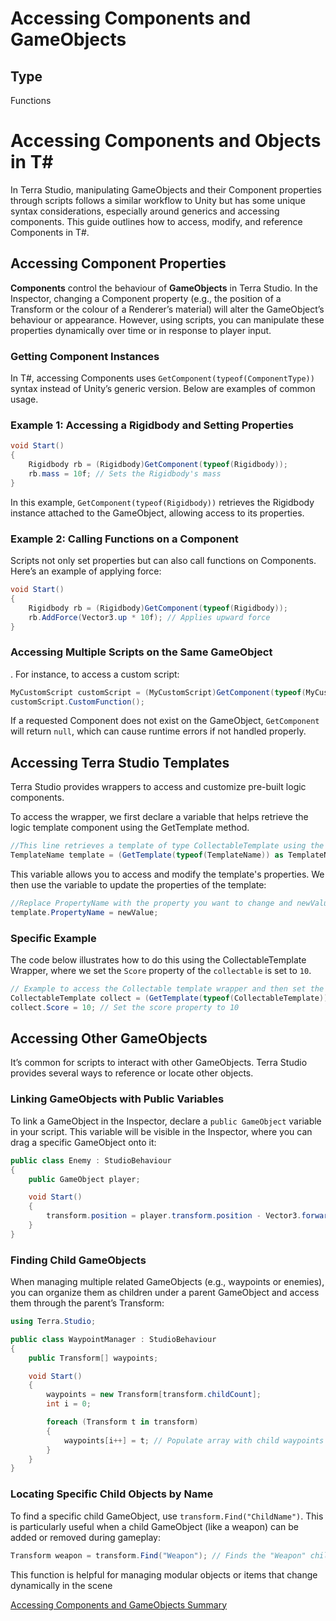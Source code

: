 # Accessing Components and GameObjects
## Type
Functions

# Accessing Components and Objects in T#

In Terra Studio, manipulating GameObjects and their Component properties through scripts follows a similar workflow to Unity but has some unique syntax considerations, especially around generics and accessing components. This guide outlines how to access, modify, and reference Components in T#.

## Accessing Component Properties

**Components** control the behaviour of **GameObjects** in Terra Studio. In the Inspector, changing a Component property (e.g., the position of a Transform or the colour of a Renderer’s material) will alter the GameObject’s behaviour or appearance. However, using scripts, you can manipulate these properties dynamically over time or in response to player input.

### Getting Component Instances

In T#, accessing Components uses `GetComponent(typeof(ComponentType))` syntax instead of Unity’s generic version. Below are examples of common usage.

### Example 1: Accessing a Rigidbody and Setting Properties

```csharp
void Start()
{
    Rigidbody rb = (Rigidbody)GetComponent(typeof(Rigidbody));
    rb.mass = 10f; // Sets the Rigidbody's mass
}
```

In this example, `GetComponent(typeof(Rigidbody))` retrieves the Rigidbody instance attached to the GameObject, allowing access to its properties.

### Example 2: Calling Functions on a Component

Scripts not only set properties but can also call functions on Components. Here’s an example of applying force:

```csharp
void Start()
{
    Rigidbody rb = (Rigidbody)GetComponent(typeof(Rigidbody));
    rb.AddForce(Vector3.up * 10f); // Applies upward force
}

```

### Accessing Multiple Scripts on the Same GameObject

. For instance, to access a custom script:

```csharp
MyCustomScript customScript = (MyCustomScript)GetComponent(typeof(MyCustomScript));
customScript.CustomFunction();

```

If a requested Component does not exist on the GameObject, `GetComponent` will return `null`, which can cause runtime errors if not handled properly.

## Accessing Terra Studio Templates

Terra Studio provides wrappers to access and customize pre-built logic components.

To access the wrapper, we first declare a variable that helps retrieve the logic template component using the GetTemplate method.

```csharp
//This line retrieves a template of type CollectableTemplate using the GetTemplate method and then casts it to the CollectableTemplate type.
TemplateName template = (GetTemplate(typeof(TemplateName)) as TemplateName);
```

This variable allows you to access and modify the template's properties. We then use the variable to update the properties of the template:

```csharp
//Replace PropertyName with the property you want to change and newValue with the value you want to set.
template.PropertyName = newValue;
```

### **Specific Example**

The code below illustrates how to do this using the CollectableTemplate Wrapper, where we set the `Score` property of the `collectable` is set to `10`.

```csharp
// Example to access the Collectable template wrapper and then set the values of one of its exposed properties
CollectableTemplate collect = (GetTemplate(typeof(CollectableTemplate)) as CollectableTemplate);
collect.Score = 10; // Set the score property to 10
```

## Accessing Other GameObjects

It’s common for scripts to interact with other GameObjects. Terra Studio provides several ways to reference or locate other objects.

### Linking GameObjects with Public Variables

To link a GameObject in the Inspector, declare a `public GameObject` variable in your script. This variable will be visible in the Inspector, where you can drag a specific GameObject onto it:

```csharp
public class Enemy : StudioBehaviour
{
    public GameObject player;

    void Start()
    {
        transform.position = player.transform.position - Vector3.forward * 10f; // Start 10 units behind the player
    }
}

```

### Finding Child GameObjects

When managing multiple related GameObjects (e.g., waypoints or enemies), you can organize them as children under a parent GameObject and access them through the parent’s Transform:

```csharp
using Terra.Studio;

public class WaypointManager : StudioBehaviour
{
    public Transform[] waypoints;

    void Start()
    {
        waypoints = new Transform[transform.childCount];
        int i = 0;

        foreach (Transform t in transform)
        {
            waypoints[i++] = t; // Populate array with child waypoints
        }
    }
}

```

### Locating Specific Child Objects by Name

To find a specific child GameObject, use `transform.Find("ChildName")`. This is particularly useful when a child GameObject (like a weapon) can be added or removed during gameplay:

```csharp
Transform weapon = transform.Find("Weapon"); // Finds the "Weapon" child if it exists

```

This function is helpful for managing modular objects or items that change dynamically in the scene

[Accessing Components and GameObjects Summary](https://www.notion.so/Accessing-Components-and-GameObjects-Summary-12faacb38a9380629cdbd8789c1480fa?pvs=21)
